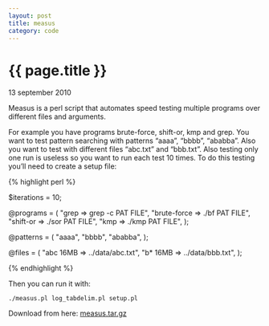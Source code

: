 ```yaml
---
layout: post
title: measus
category: code
---
```


{{ page.title }}
================

<p class="meta">13 september 2010</p>

Measus is a perl script that automates speed testing 
multiple programs over different files and arguments.

For example you have programs brute-force, shift-or, 
kmp and grep. You want to test pattern searching with 
patterns “aaaa”, “bbbb”, “ababba”. Also you want to 
test with different files “abc.txt” and “bbb.txt”. 
Also testing only one run is useless so you want to 
run each test 10 times. To do this testing you’ll need 
to create a setup file:

{% highlight perl %}

$iterations = 10;

@programs = (
    "grep => grep -c PAT FILE",
    "brute-force => ./bf PAT FILE",
    "shift-or => ./sor PAT FILE",
    "kmp => ./kmp PAT FILE",
);

@patterns = (
    "aaaa",
    "bbbb",
    "ababba",
);

@files = (
    "abc 16MB => ../data/abc.txt",
    "b* 16MB => ../data/bbb.txt",
);

{% endhighlight %}

Then you can run it with:

<pre class="terminal"><code>./measus.pl log_tabdelim.pl setup.pl</code></pre>

Download from here: [measus.tar.gz](/files/measus.tar.gz)
